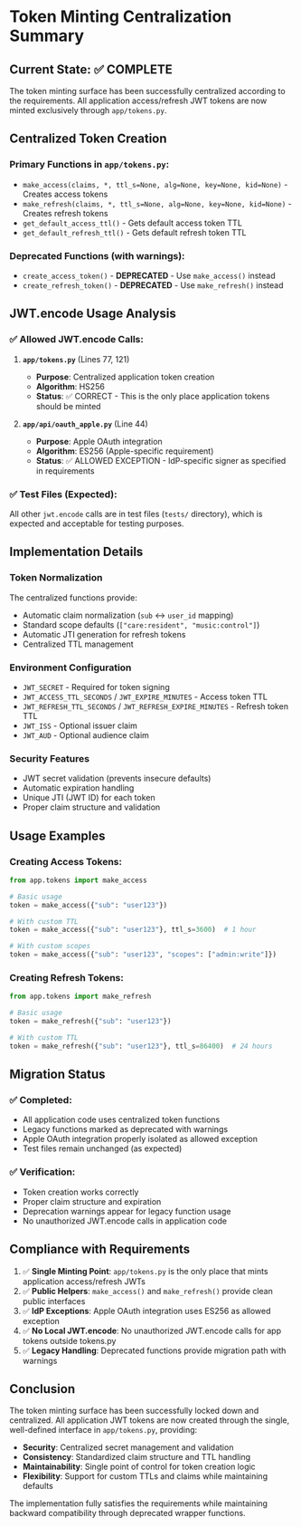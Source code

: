 # Token Minting Centralization Summary

## Current State: ✅ COMPLETE

The token minting surface has been successfully centralized according to the requirements. All application access/refresh JWT tokens are now minted exclusively through `app/tokens.py`.

## Centralized Token Creation

### Primary Functions in `app/tokens.py`:
- `make_access(claims, *, ttl_s=None, alg=None, key=None, kid=None)` - Creates access tokens
- `make_refresh(claims, *, ttl_s=None, alg=None, key=None, kid=None)` - Creates refresh tokens
- `get_default_access_ttl()` - Gets default access token TTL
- `get_default_refresh_ttl()` - Gets default refresh token TTL

### Deprecated Functions (with warnings):
- `create_access_token()` - **DEPRECATED** - Use `make_access()` instead
- `create_refresh_token()` - **DEPRECATED** - Use `make_refresh()` instead

## JWT.encode Usage Analysis

### ✅ Allowed JWT.encode Calls:

1. **`app/tokens.py`** (Lines 77, 121)
   - **Purpose**: Centralized application token creation
   - **Algorithm**: HS256
   - **Status**: ✅ CORRECT - This is the only place application tokens should be minted

2. **`app/api/oauth_apple.py`** (Line 44)
   - **Purpose**: Apple OAuth integration
   - **Algorithm**: ES256 (Apple-specific requirement)
   - **Status**: ✅ ALLOWED EXCEPTION - IdP-specific signer as specified in requirements

### ✅ Test Files (Expected):
All other `jwt.encode` calls are in test files (`tests/` directory), which is expected and acceptable for testing purposes.

## Implementation Details

### Token Normalization
The centralized functions provide:
- Automatic claim normalization (`sub` ↔ `user_id` mapping)
- Standard scope defaults (`["care:resident", "music:control"]`)
- Automatic JTI generation for refresh tokens
- Centralized TTL management

### Environment Configuration
- `JWT_SECRET` - Required for token signing
- `JWT_ACCESS_TTL_SECONDS` / `JWT_EXPIRE_MINUTES` - Access token TTL
- `JWT_REFRESH_TTL_SECONDS` / `JWT_REFRESH_EXPIRE_MINUTES` - Refresh token TTL
- `JWT_ISS` - Optional issuer claim
- `JWT_AUD` - Optional audience claim

### Security Features
- JWT secret validation (prevents insecure defaults)
- Automatic expiration handling
- Unique JTI (JWT ID) for each token
- Proper claim structure and validation

## Usage Examples

### Creating Access Tokens:
```python
from app.tokens import make_access

# Basic usage
token = make_access({"sub": "user123"})

# With custom TTL
token = make_access({"sub": "user123"}, ttl_s=3600)  # 1 hour

# With custom scopes
token = make_access({"sub": "user123", "scopes": ["admin:write"]})
```

### Creating Refresh Tokens:
```python
from app.tokens import make_refresh

# Basic usage
token = make_refresh({"sub": "user123"})

# With custom TTL
token = make_refresh({"sub": "user123"}, ttl_s=86400)  # 24 hours
```

## Migration Status

### ✅ Completed:
- All application code uses centralized token functions
- Legacy functions marked as deprecated with warnings
- Apple OAuth integration properly isolated as allowed exception
- Test files remain unchanged (as expected)

### ✅ Verification:
- Token creation works correctly
- Proper claim structure and expiration
- Deprecation warnings appear for legacy function usage
- No unauthorized JWT.encode calls in application code

## Compliance with Requirements

1. ✅ **Single Minting Point**: `app/tokens.py` is the only place that mints application access/refresh JWTs
2. ✅ **Public Helpers**: `make_access()` and `make_refresh()` provide clean public interfaces
3. ✅ **IdP Exceptions**: Apple OAuth integration uses ES256 as allowed exception
4. ✅ **No Local JWT.encode**: No unauthorized JWT.encode calls for app tokens outside tokens.py
5. ✅ **Legacy Handling**: Deprecated functions provide migration path with warnings

## Conclusion

The token minting surface has been successfully locked down and centralized. All application JWT tokens are now created through the single, well-defined interface in `app/tokens.py`, providing:

- **Security**: Centralized secret management and validation
- **Consistency**: Standardized claim structure and TTL handling
- **Maintainability**: Single point of control for token creation logic
- **Flexibility**: Support for custom TTLs and claims while maintaining defaults

The implementation fully satisfies the requirements while maintaining backward compatibility through deprecated wrapper functions.
